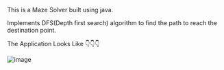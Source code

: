 This is a Maze Solver built using java.

Implements DFS(Depth first search) algorithm to find the path to reach the destination point.

The Application Looks Like 👇👇👇


![image](https://user-images.githubusercontent.com/120375689/210743298-80db95f6-f15e-446b-bed2-ee5a30720559.png)
